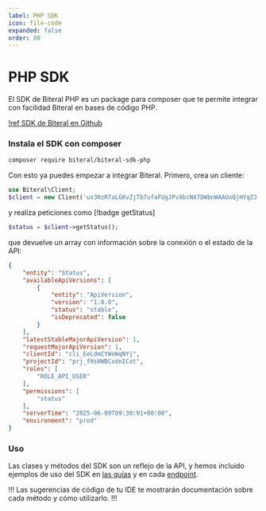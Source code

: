```yaml
---
label: PHP SDK
icon: file-code
expanded: false
order: 80
---
```

# PHP SDK

El SDK de Biteral PHP es un package para composer que te permite integrar con facilidad Biteral en bases de código PHP.

[!ref SDK de Biteral en Github](https://github.com/biteral-net/biteral-sdk-php)

### Instala el SDK con composer

```bash
composer require biteral/biteral-sdk-php
```

Con esto ya puedes empezar a integrar Biteral. Primero, crea un cliente:

```php
use Biteral\Client;
$client = new Client('ux3HzRTaLGKvZjTb7ufaFUgJPvXbcNX7DWbnWAAUxQjHYqZJ');
```

y realiza peticiones como [!badge getStatus]

```php
$status = $client->getStatus();
```

que devuelve un array con información sobre la conexión o el estado de la API:

```json
{
    "entity": "Status",
    "availableApiVersions": [
        {
            "entity": "ApiVersion",
            "version": "1.0.0",
            "status": "stable",
            "isDeprecated": false
        }
    ],
    "latestStableMajorApiVersion": 1,
    "requestMajorApiVersion": 1,
    "clientId": "cli_EeLdmCtWoWqNYj",
    "projectId": "prj_fHsHWBCvdnICot",
    "roles": [
        "ROLE_API_USER"
    ],
    "permissions": [
        "status"
    ],
    "serverTime": "2025-06-09T09:30:01+00:00",
    "environment": "prod"
}
```

### Uso

Las clases y métodos del SDK son un reflejo de la API, y hemos incluido ejemplos de uso del SDK en [las guías](/guide/integration-data/products) y en cada [endpoint](/api/endpoints/status).

!!!
Las sugerencias de código de tu IDE te mostrarán documentación sobre cada método y cómo utilizarlo.
!!!
